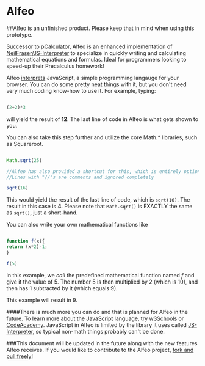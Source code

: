 Alfeo
=====

##Alfeo is an unfinished product. Please keep that in mind when using this prototype.

Successor to [pCalculator](https://github.com/MacPhage/pCalculator), Alfeo is an enhanced implementation of [NeilFraser/JS-Interpreter](https://github.com/NeilFraser/JS-Interpreter) to specialize in quickly writing and calculating mathematical equations and formulas. Ideal for programmers looking to speed-up their Precalculus homework!

Alfeo [interprets](https://github.com/NeilFraser/JS-Interpreter) JavaScript, a simple programming langauge for your browser. You can do some pretty neat things with it, but you don't need very much coding know-how to use it. For example, typing:

```javascript

(2+2)*3

````

will yield the result of **12**. The last line of code in Alfeo is what gets shown to you.

You can also take this step further and utilize the core Math.* libraries, such as Squareroot.

```javascript

Math.sqrt(25)

//Alfeo has also provided a shortcut for this, which is entirely optional.
//Lines with "//"s are comments and ignored completely

sqrt(16)

```

This would yield the result of the last line of code, which is `sqrt(16)`. The result in this case is **4**. Please note that `Math.sqrt()` is EXACTLY the same as `sqrt()`, just a short-hand.


You can also write your own mathematical functions like

```javascript

function f(x){
return (x*2)-1;
}

f(5)

```

In this example, we *call* the predefined mathematical function named *f* and give it the value of 5. The number 5 is then multiplied by 2 (which is 10), and then has 1 subtracted by it (which equals 9).

This example will result in 9.


####There is much more you can do and that is planned for Alfeo in the future.
To learn more about the [JavaScript](http://en.wikipedia.org/wiki/JavaScript) language, try [w3Schools](http://www.w3schools.com/js/) or [CodeAcademy](http://www.codecademy.com/en/tracks/javascript). JavaScript in Alfeo is limited by the library it uses called [JS-Interpreter](https://github.com/NeilFraser/JS-Interpreter), so typical non-math things probably can't be done.


###This document will be updated in the future along with the new features Alfeo receives. If you would like to contribute to the Alfeo project, [fork and pull freely](https://github.com/MacPhage/alfeo)!
